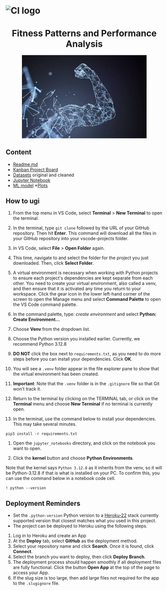 # ![CI logo](https://codeinstitute.s3.amazonaws.com/fullstack/ci_logo_small.png)

# <div align="center"> Fitness Patterns and Performance Analysis </div>

<p align="center">
  <img src="gettyimages-814346208-612x612.jpg" width="400">
</p>

## Content
* [Readme.md](https://github.com/YShutko/CI_fitness_patterns_and_perfofmance_analysis/blob/b1a86de8fa919e84500b3dfa300965f3f84f622a/README.md)
* [Kanban Project Board](https://github.com/users/YShutko/projects/5)
* [Datasets](https://github.com/YShutko/CI_fitness_patterns_and_perfofmance_analysis/tree/main/data) original and cleaned
* [Jupyter Notebook](https://github.com/YShutko/CI_fitness_patterns_and_perfofmance_analysis/tree/b1a86de8fa919e84500b3dfa300965f3f84f622a/jupyter_notebooks)
* [ML model](https://github.com/YShutko/CI_fitness_patterns_and_perfofmance_analysis/tree/main/model)
*[Plots]()

## How to ugi
1. From the top menu in VS Code, select **Terminal** > **New Terminal** to open the terminal.

1. In the terminal, type `git clone` followed by the URL of your GitHub repository. Then hit **Enter**. This command will download all the files in your GitHub repository into your vscode-projects folder.

1. In VS Code, select **File** > **Open Folder** again.

1. This time, navigate to and select the folder for the project you just downloaded. Then, click **Select Folder**.

1. A virtual environment is necessary when working with Python projects to ensure each project's dependencies are kept separate from each other. You need to create your virtual environment, also called a venv, and then ensure that it is activated any time you return to your workspace.
Click the gear icon in the lower left-hand corner of the screen to open the Manage menu and select **Command Palette** to open the VS Code command palette.

1. In the command palette, type: *create environment* and select **Python: Create Environment…**

1. Choose **Venv** from the dropdown list.

1. Choose the Python version you installed earlier. Currently, we recommend Python 3.12.8

1. **DO NOT** click the box next to `requirements.txt`, as you need to do more steps before you can install your dependencies. Click **OK**.

1. You will see a `.venv` folder appear in the file explorer pane to show that the virtual environment has been created.

1. **Important**: Note that the `.venv` folder is in the `.gitignore` file so that Git won't track it.

1. Return to the terminal by clicking on the TERMINAL tab, or click on the **Terminal** menu and choose **New Terminal** if no terminal is currently open.

1. In the terminal, use the command below to install your dependencies. This may take several minutes.

 ```console
 pip3 install -r requirements.txt
 ```

1. Open the `jupyter_notebooks` directory, and click on the notebook you want to open.

1. Click the **kernel** button and choose **Python Environments**.

Note that the kernel says `Python 3.12.8` as it inherits from the venv, so it will be Python-3.12.8 if that is what is installed on your PC. To confirm this, you can use the command below in a notebook code cell.

```console
! python --version
```

## Deployment Reminders

* Set the `.python-version` Python version to a [Heroku-22](https://devcenter.heroku.com/articles/python-support#supported-runtimes) stack currently supported version that closest matches what you used in this project.
* The project can be deployed to Heroku using the following steps.

1. Log in to Heroku and create an App
2. At the **Deploy** tab, select **GitHub** as the deployment method.
3. Select your repository name and click **Search**. Once it is found, click **Connect**.
4. Select the branch you want to deploy, then click **Deploy Branch**.
5. The deployment process should happen smoothly if all deployment files are fully functional. Click the button **Open App** at the top of the page to access your App.
6. If the slug size is too large, then add large files not required for the app to the `.slugignore` file.
